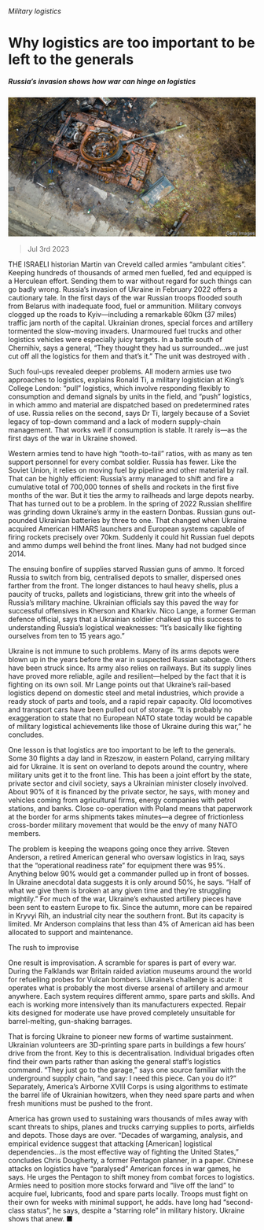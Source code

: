 ###### Military logistics

# Why logistics are too important to be left to the generals 

##### Russia’s invasion shows how war can hinge on logistics 

![image](images/20230708_SRP055.jpg) 

> Jul 3rd 2023 

THE ISRAELI historian Martin van Creveld called armies “ambulant cities”. Keeping hundreds of thousands of armed men fuelled, fed and equipped is a Herculean effort. Sending them to war without regard for such things can go badly wrong. Russia’s invasion of Ukraine in February 2022 offers a cautionary tale. In the first days of the war Russian troops flooded south from Belarus with inadequate food, fuel or ammunition. Military convoys clogged up the roads to Kyiv—including a remarkable 60km (37 miles) traffic jam north of the capital. Ukrainian drones, special forces and artillery tormented the slow-moving invaders. Unarmoured fuel trucks and other logistics vehicles were especially juicy targets. In a battle south of Chernihiv, says a general, “They thought they had us surrounded…we just cut off all the logistics for them and that’s it.” The unit was destroyed with .

Such foul-ups revealed deeper problems. All modern armies use two approaches to logistics, explains Ronald Ti, a military logistician at King’s College London: “pull” logistics, which involve responding flexibly to consumption and demand signals by units in the field, and “push” logistics, in which ammo and material are dispatched based on predetermined rates of use. Russia relies on the second, says Dr Ti, largely because of a Soviet legacy of top-down command and a lack of modern supply-chain management. That works well if consumption is stable. It rarely is—as the first days of the war in Ukraine showed. 

Western armies tend to have high “tooth-to-tail” ratios, with as many as ten support personnel for every combat soldier. Russia has fewer. Like the Soviet Union, it relies on moving fuel by pipeline and other material by rail. That can be highly efficient: Russia’s army managed to shift and fire a cumulative total of 700,000 tonnes of shells and rockets in the first five months of the war. But it ties the army to railheads and large depots nearby. That has turned out to be a problem. In the spring of 2022 Russian shellfire was grinding down Ukraine’s army in the eastern Donbas. Russian guns out-pounded Ukrainian batteries by three to one. That changed when Ukraine acquired American HIMARS launchers and European systems capable of firing rockets precisely over 70km. Suddenly it could hit Russian fuel depots and ammo dumps well behind the front lines. Many had not budged since 2014. 

The ensuing bonfire of supplies starved Russian guns of ammo. It forced Russia to switch from big, centralised depots to smaller, dispersed ones farther from the front. The longer distances to haul heavy shells, plus a paucity of trucks, pallets and logisticians, threw grit into the wheels of Russia’s military machine. Ukrainian officials say this paved the way for successful offensives in Kherson and Kharkiv. Nico Lange, a former German defence official, says that a Ukrainian soldier chalked up this success to understanding Russia’s logistical weaknesses: “It’s basically like fighting ourselves from ten to 15 years ago.” 

Ukraine is not immune to such problems. Many of its arms depots were blown up in the years before the war in suspected Russian sabotage. Others have been struck since. Its army also relies on railways. But its supply lines have proved more reliable, agile and resilient—helped by the fact that it is fighting on its own soil. Mr Lange points out that Ukraine’s rail-based logistics depend on domestic steel and metal industries, which provide a ready stock of parts and tools, and a rapid repair capacity. Old locomotives and transport cars have been pulled out of storage. “It is probably no exaggeration to state that no European NATO state today would be capable of military logistical achievements like those of Ukraine during this war,” he concludes.

One lesson is that logistics are too important to be left to the generals. Some 30 flights a day land in Rzeszow, in eastern Poland, carrying military aid for Ukraine. It is sent on overland to depots around the country, where military units get it to the front line. This has been a joint effort by the state, private sector and civil society, says a Ukrainian minister closely involved. About 90% of it is financed by the private sector, he says, with money and vehicles coming from agricultural firms, energy companies with petrol stations, and banks. Close co-operation with Poland means that paperwork at the border for arms shipments takes minutes—a degree of frictionless cross-border military movement that would be the envy of many NATO members. 

The problem is keeping the weapons going once they arrive. Steven Anderson, a retired American general who oversaw logistics in Iraq, says that the “operational readiness rate” for equipment there was 95%. Anything below 90% would get a commander pulled up in front of bosses. In Ukraine anecdotal data suggests it is only around 50%, he says. “Half of what we give them is broken at any given time and they’re struggling mightily.” For much of the war, Ukraine’s exhausted artillery pieces have been sent to eastern Europe to fix. Since the autumn, more can be repaired in Kryvyi Rih, an industrial city near the southern front. But its capacity is limited. Mr Anderson complains that less than 4% of American aid has been allocated to support and maintenance.

The rush to improvise

One result is improvisation. A scramble for spares is part of every war. During the Falklands war Britain raided aviation museums around the world for refuelling probes for Vulcan bombers. Ukraine’s challenge is acute: it operates what is probably the most diverse arsenal of artillery and armour anywhere. Each system requires different ammo, spare parts and skills. And each is working more intensively than its manufacturers expected. Repair kits designed for moderate use have proved completely unsuitable for barrel-melting, gun-shaking barrages.

That is forcing Ukraine to pioneer new forms of wartime sustainment. Ukrainian volunteers are 3D-printing spare parts in buildings a few hours’ drive from the front. Key to this is decentralisation. Individual brigades often find their own parts rather than asking the general staff’s logistics command. “They just go to the garage,” says one source familiar with the underground supply chain, “and say: I need this piece. Can you do it?” Separately, America’s Airborne XVIII Corps is using algorithms to estimate the barrel life of Ukrainian howitzers, when they need spare parts and when fresh munitions must be pushed to the front.

 America has grown used to sustaining wars thousands of miles away with scant threats to ships, planes and trucks carrying supplies to ports, airfields and depots. Those days are over. “Decades of wargaming, analysis, and empirical evidence suggest that attacking [American] logistical dependencies…is the most effective way of fighting the United States,” concludes Chris Dougherty, a former Pentagon planner, in a paper. Chinese attacks on logistics have “paralysed” American forces in war games, he says. He urges the Pentagon to shift money from combat forces to logistics. Armies need to position more stocks forward and “live off the land” to acquire fuel, lubricants, food and spare parts locally. Troops must fight on their own for weeks with minimal support, he adds.  have long had “second-class status”, he says, despite a “starring role” in military history. Ukraine shows that anew. ■

